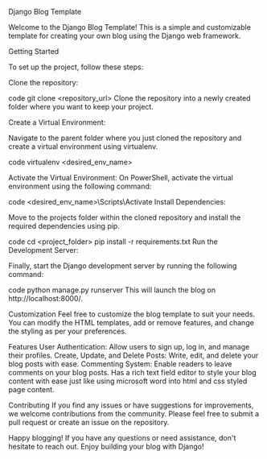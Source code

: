 
Django Blog Template

Welcome to the Django Blog Template! This is a simple and customizable template for creating your own blog using the Django web framework.


Getting Started

To set up the project, follow these steps:

Clone the repository:

code
git clone <repository_url>
Clone the repository into a newly created folder where you want to keep your project.

Create a Virtual Environment:

Navigate to the parent folder where you just cloned the repository and create a virtual environment using virtualenv.

code
virtualenv <desired_env_name>

Activate the Virtual Environment:
On PowerShell, activate the virtual environment using the following command:

code
 <desired_env_name>\Scripts\Activate
Install Dependencies:

Move to the projects folder within the cloned repository and install the required dependencies using pip.

code
cd <project_folder>
pip install -r requirements.txt
Run the Development Server:

Finally, start the Django development server by running the following command:


code
python manage.py runserver
This will launch the blog on http://localhost:8000/.

Customization
Feel free to customize the blog template to suit your needs. You can modify the HTML templates, add or remove features, and change the styling as per your preferences.

Features
User Authentication: Allow users to sign up, log in, and manage their profiles.
Create, Update, and Delete Posts: Write, edit, and delete your blog posts with ease.
Commenting System: Enable readers to leave comments on your blog posts.
Has a rich text field editor to style your blog content with ease just like using microsoft word into html and css styled page content.

Contributing
If you find any issues or have suggestions for improvements, we welcome contributions from the community. Please feel free to submit a pull request or create an issue on the repository.



Happy blogging! If you have any questions or need assistance, don't hesitate to reach out. Enjoy building your blog with Django!
